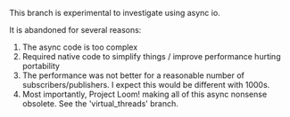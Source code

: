 This branch is experimental to investigate using async io.

It is abandoned for several reasons:

1. The async code is too complex
2. Required native code to simplify things / improve performance hurting portability
3. The performance was not better for a reasonable number of subscribers/publishers. I expect this would be different with 1000s.
4. Most importantly, Project Loom! making all of this async nonsense obsolete. See the 'virtual_threads' branch. 